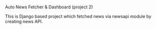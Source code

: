 Auto News Fetcher & Dashboard (project 2)

This is Django based project which fetched news via newsapi module by creating news API.
